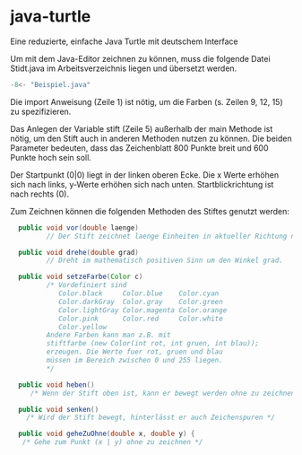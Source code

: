 # java-turtle
Eine reduzierte, einfache Java Turtle mit deutschem Interface

Um mit dem Java-Editor zeichnen zu können, muss die folgende Datei Stidt.java im Arbeitsverzeichnis liegen und übersetzt werden.

``` java title="Beispiel für das Zeichnen mit der Klasse Stift" linenums="1"
-8<- "Beispiel.java"
```

Die import Anweisung (Zeile 1) ist nötig, um die Farben (s. Zeilen 9, 12, 15) zu spezifizieren.

Das Anlegen der Variable stift (Zeile 5) außerhalb der main Methode ist nötig, um den Stift auch in anderen Methoden nutzen zu können. Die beiden Parameter bedeuten, dass das Zeichenblatt 800 Punkte breit und 600 Punkte hoch sein soll.

Der Startpunkt (0|0) liegt in der linken oberen Ecke. Die x Werte erhöhen sich nach links, y-Werte erhöhen sich nach unten. Startblickrichtung ist nach rechts (0).

Zum Zeichnen können die folgenden Methoden des Stiftes genutzt werden:

``` java
  public void vor(double laenge)
         // Der Stift zeichnet laenge Einheiten in aktueller Richtung nach vorne.

  public void drehe(double grad)
         // Dreht im mathematisch positiven Sinn um den Winkel grad.

  public void setzeFarbe(Color c)
         /* Vordefiniert sind
            Color.black     Color.blue    Color.cyan
            Color.darkGray  Color.gray    Color.green
            Color.lightGray Color.magenta Color.orange
            Color.pink      Color.red     Color.white
            Color.yellow
         Andere Farben kann man z.B. mit
         stiftfarbe (new Color(int rot, int gruen, int blau));
         erzeugen. Die Werte fuer rot, gruen und blau
         müssen im Bereich zwischen 0 und 255 liegen.
         */

  public void heben()
     /* Wenn der Stift oben ist, kann er bewegt werden ohne zu zeichnen */

  public void senken()
    /* Wird der Stift bewegt, hinterlässt er auch Zeichenspuren */

  public void geheZuOhne(double x, double y) {
   /* Gehe zum Punkt (x | y) ohne zu zeichnen */
```
